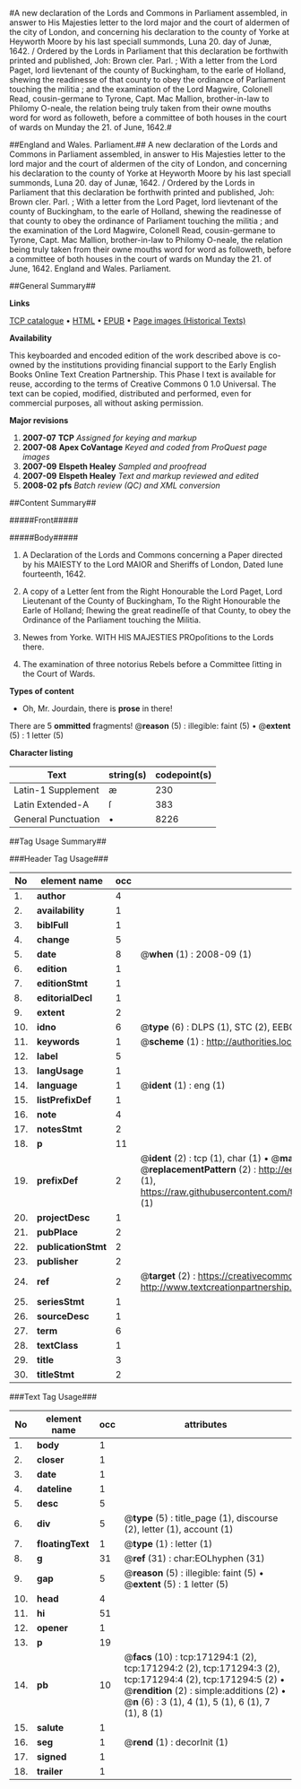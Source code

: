 #A new declaration of the Lords and Commons in Parliament assembled, in answer to His Majesties letter to the lord major and the court of aldermen of the city of London, and concerning his declaration to the county of Yorke at Heyworth Moore by his last speciall summonds, Luna 20. day of Junæ, 1642. / Ordered by the Lords in Parliament that this declaration be forthwith printed and published, Joh: Brown cler. Parl. ; With a letter from the Lord Paget, lord lievtenant of the county of Buckingham, to the earle of Holland, shewing the readinesse of that county to obey the ordinance of Parliament touching the militia ; and the examination of the Lord Magwire, Colonell Read, cousin-germane to Tyrone, Capt. Mac Mallion, brother-in-law to Philomy O-neale, the relation being truly taken from their owne mouths word for word as followeth, before a committee of both houses in the court of wards on Munday the 21. of June, 1642.#

##England and Wales. Parliament.##
A new declaration of the Lords and Commons in Parliament assembled, in answer to His Majesties letter to the lord major and the court of aldermen of the city of London, and concerning his declaration to the county of Yorke at Heyworth Moore by his last speciall summonds, Luna 20. day of Junæ, 1642. / Ordered by the Lords in Parliament that this declaration be forthwith printed and published, Joh: Brown cler. Parl. ; With a letter from the Lord Paget, lord lievtenant of the county of Buckingham, to the earle of Holland, shewing the readinesse of that county to obey the ordinance of Parliament touching the militia ; and the examination of the Lord Magwire, Colonell Read, cousin-germane to Tyrone, Capt. Mac Mallion, brother-in-law to Philomy O-neale, the relation being truly taken from their owne mouths word for word as followeth, before a committee of both houses in the court of wards on Munday the 21. of June, 1642.
England and Wales. Parliament.

##General Summary##

**Links**

[TCP catalogue](http://www.ota.ox.ac.uk/tcp/)  • 
[HTML](http://tei.it.ox.ac.uk/tcp/Texts-HTML/free/A82/A82907.html)  • 
[EPUB](http://tei.it.ox.ac.uk/tcp/Texts-EPUB/free/A82/A82907.epub) • 
[Page images (Historical Texts)](https://data.historicaltexts.jisc.ac.uk/view?pubId=eebo-45097697e&pageId=eebo-45097697e-171294-1)

**Availability**

This keyboarded and encoded edition of the
	       work described above is co-owned by the institutions
	       providing financial support to the Early English Books
	       Online Text Creation Partnership. This Phase I text is
	       available for reuse, according to the terms of Creative
	       Commons 0 1.0 Universal. The text can be copied,
	       modified, distributed and performed, even for
	       commercial purposes, all without asking permission.

**Major revisions**

1. __2007-07__ __TCP__ *Assigned for keying and markup*
1. __2007-08__ __Apex CoVantage__ *Keyed and coded from ProQuest page images*
1. __2007-09__ __Elspeth Healey__ *Sampled and proofread*
1. __2007-09__ __Elspeth Healey__ *Text and markup reviewed and edited*
1. __2008-02__ __pfs__ *Batch review (QC) and XML conversion*

##Content Summary##

#####Front#####

#####Body#####

1. A Declaration of the Lords and Commons concerning a Paper directed by his MAIESTY to the Lord MAIOR and Sheriffs of London, Dated Iune fourteenth, 1642.

1. A copy of a Letter ſent from the Right Honourable the Lord Paget, Lord Lieutenant of the County of Buckingham, To the Right Honourable the Earle of Holland; ſhewing the great readineſſe of that County, to obey the Ordinance of the Parliament touching the Militia.

1. Newes from Yorke. WITH HIS MAJESTIES PROpoſitions to the Lords there.

1. The examination of three notorius Rebels before a Committee ſitting in the Court of Wards.

**Types of content**

  * Oh, Mr. Jourdain, there is **prose** in there!

There are 5 **ommitted** fragments! 
 @__reason__ (5) : illegible: faint (5)  •  @__extent__ (5) : 1 letter (5)

**Character listing**


|Text|string(s)|codepoint(s)|
|---|---|---|
|Latin-1 Supplement|æ|230|
|Latin Extended-A|ſ|383|
|General Punctuation|•|8226|

##Tag Usage Summary##

###Header Tag Usage###

|No|element name|occ|attributes|
|---|---|---|---|
|1.|__author__|4||
|2.|__availability__|1||
|3.|__biblFull__|1||
|4.|__change__|5||
|5.|__date__|8| @__when__ (1) : 2008-09 (1)|
|6.|__edition__|1||
|7.|__editionStmt__|1||
|8.|__editorialDecl__|1||
|9.|__extent__|2||
|10.|__idno__|6| @__type__ (6) : DLPS (1), STC (2), EEBO-CITATION (1), OCLC (1), VID (1)|
|11.|__keywords__|1| @__scheme__ (1) : http://authorities.loc.gov/ (1)|
|12.|__label__|5||
|13.|__langUsage__|1||
|14.|__language__|1| @__ident__ (1) : eng (1)|
|15.|__listPrefixDef__|1||
|16.|__note__|4||
|17.|__notesStmt__|2||
|18.|__p__|11||
|19.|__prefixDef__|2| @__ident__ (2) : tcp (1), char (1)  •  @__matchPattern__ (2) : ([0-9\-]+):([0-9IVX]+) (1), (.+) (1)  •  @__replacementPattern__ (2) : http://eebo.chadwyck.com/downloadtiff?vid=$1&page=$2 (1), https://raw.githubusercontent.com/textcreationpartnership/Texts/master/tcpchars.xml#$1 (1)|
|20.|__projectDesc__|1||
|21.|__pubPlace__|2||
|22.|__publicationStmt__|2||
|23.|__publisher__|2||
|24.|__ref__|2| @__target__ (2) : https://creativecommons.org/publicdomain/zero/1.0/ (1), http://www.textcreationpartnership.org/docs/. (1)|
|25.|__seriesStmt__|1||
|26.|__sourceDesc__|1||
|27.|__term__|6||
|28.|__textClass__|1||
|29.|__title__|3||
|30.|__titleStmt__|2||


###Text Tag Usage###

|No|element name|occ|attributes|
|---|---|---|---|
|1.|__body__|1||
|2.|__closer__|1||
|3.|__date__|1||
|4.|__dateline__|1||
|5.|__desc__|5||
|6.|__div__|5| @__type__ (5) : title_page (1), discourse (2), letter (1), account (1)|
|7.|__floatingText__|1| @__type__ (1) : letter (1)|
|8.|__g__|31| @__ref__ (31) : char:EOLhyphen (31)|
|9.|__gap__|5| @__reason__ (5) : illegible: faint (5)  •  @__extent__ (5) : 1 letter (5)|
|10.|__head__|4||
|11.|__hi__|51||
|12.|__opener__|1||
|13.|__p__|19||
|14.|__pb__|10| @__facs__ (10) : tcp:171294:1 (2), tcp:171294:2 (2), tcp:171294:3 (2), tcp:171294:4 (2), tcp:171294:5 (2)  •  @__rendition__ (2) : simple:additions (2)  •  @__n__ (6) : 3 (1), 4 (1), 5 (1), 6 (1), 7 (1), 8 (1)|
|15.|__salute__|1||
|16.|__seg__|1| @__rend__ (1) : decorInit (1)|
|17.|__signed__|1||
|18.|__trailer__|1||
